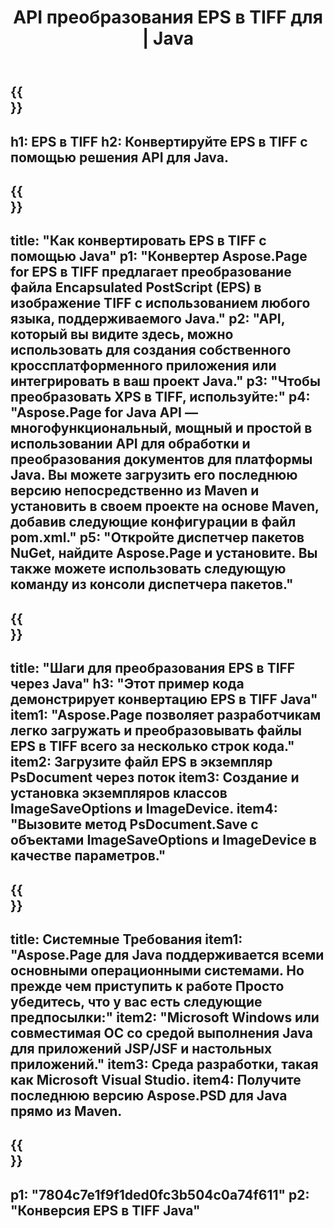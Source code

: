 ﻿---
translation: true
template: /_templates/_conversion-child-java.md
title: API преобразования EPS в TIFF для | Java
url: /java/conversion/eps-to-tiff/
description: Пример кода преобразования Java для формата EPS в файл TIFF. Используйте этот пример кода для преобразования EPS в TIFF в любом веб-приложении или приложении для рабочего стола на основе Java.
informat: EPS
outformat: TIFF
otherformats: XPS PS
---

{{<section banner>}}
---
h1: EPS в TIFF
h2: Конвертируйте EPS в TIFF с помощью решения API для Java.
---

{{<section overview>}}
---
title: "Как конвертировать EPS в TIFF с помощью Java"
p1: "Конвертер Aspose.Page for EPS в TIFF предлагает преобразование файла Encapsulated PostScript (EPS) в изображение TIFF с использованием любого языка, поддерживаемого Java."
p2: "API, который вы видите здесь, можно использовать для создания собственного кроссплатформенного приложения или интегрировать в ваш проект Java."
p3: "Чтобы преобразовать XPS в TIFF, используйте:"
p4: "Aspose.Page for Java API — многофункциональный, мощный и простой в использовании API для обработки и преобразования документов для платформы Java. Вы можете загрузить его последнюю версию непосредственно из Maven и установить в своем проекте на основе Maven, добавив следующие конфигурации в файл pom.xml."
p5: "Откройте диспетчер пакетов NuGet, найдите Aspose.Page и установите. Вы также можете использовать следующую команду из консоли диспетчера пакетов."
---

{{<section feature1>}}
---
title: "Шаги для преобразования EPS в TIFF через Java"
h3: "Этот пример кода демонстрирует конвертацию EPS в TIFF Java"
item1: "Aspose.Page позволяет разработчикам легко загружать и преобразовывать файлы EPS в TIFF всего за несколько строк кода."
item2: Загрузите файл EPS в экземпляр PsDocument через поток
item3: Создание и установка экземпляров классов ImageSaveOptions и ImageDevice.
item4: "Вызовите метод PsDocument.Save с объектами ImageSaveOptions и ImageDevice в качестве параметров."
---

{{<section feature2>}}
---
title: Системные Требования
item1: "Aspose.Page для Java поддерживается всеми основными операционными системами. Но прежде чем приступить к работе Просто убедитесь, что у вас есть следующие предпосылки:"
item2: "Microsoft Windows или совместимая ОС со средой выполнения Java для приложений JSP/JSF и настольных приложений."
item3: Среда разработки, такая как Microsoft Visual Studio.
item4: Получите последнюю версию Aspose.PSD для Java прямо из Maven.
---

{{<section gist>}}
---
p1: "7804c7e1f9f1ded0fc3b504c0a74f611"
p2: "Конверсия EPS в TIFF Java"
---

